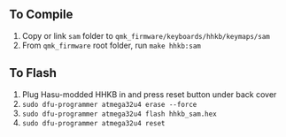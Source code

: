 ## To Compile
1. Copy or link `sam` folder to `qmk_firmware/keyboards/hhkb/keymaps/sam`
2. From `qmk_firmware` root folder, run `make hhkb:sam`

## To Flash
1. Plug Hasu-modded HHKB in and press reset button under back cover
2. `sudo dfu-programmer atmega32u4 erase --force`
3. `sudo dfu-programmer atmega32u4 flash hhkb_sam.hex`
4. `sudo dfu-programmer atmega32u4 reset`
